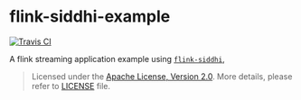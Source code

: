 flink-siddhi-example
====================

[![Travis CI](https://api.travis-ci.org/haoch/flink-siddhi-example.svg)](https://travis-ci.org/haoch/flink-siddhi-example/builds)

A flink streaming application example using [`flink-siddhi`](https://github.com/haoch/flink-siddhi),

> Licensed under the [Apache License, Version 2.0](http://www.apache.org/licenses/LICENSE-2.0). More details, please refer to [LICENSE](LICENSE) file.

